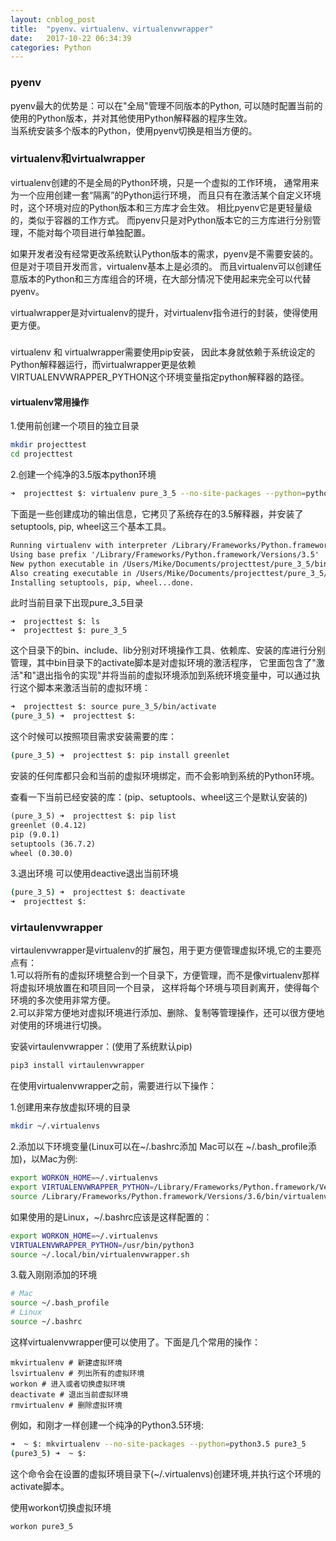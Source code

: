 ```yaml
---
layout: cnblog_post
title:  "pyenv、virtualenv、virtualenvwrapper"
date:   2017-10-22 06:34:39
categories: Python
---
```


<h3 id="anchor1_0">pyenv</h3>
pyenv最大的优势是：可以在"全局"管理不同版本的Python,
可以随时配置当前的使用的Python版本，并对其他使用Python解释器的程序生效。<br>
当系统安装多个版本的Python，使用pyenv切换是相当方便的。

<h3 id="anchor2_0">virtualenv和virtualwrapper</h3>
virtualenv创建的不是全局的Python环境，只是一个虚拟的工作环境，
通常用来为一个应用创建一套“隔离”的Python运行环境，
而且只有在激活某个自定义环境时，这个环境对应的Python版本和三方库才会生效。
相比pyenv它是更轻量级的，类似于容器的工作方式。
而pyenv只是对Python版本它的三方库进行分别管理，不能对每个项目进行单独配置。

如果开发者没有经常更改系统默认Python版本的需求，pyenv是不需要安装的。
但是对于项目开发而言，virtualenv基本上是必须的。
而且virtualenv可以创建任意版本的Python和三方库组合的环境，在大部分情况下使用起来完全可以代替pyenv。

virtualwrapper是对virtualenv的提升，对virtualenv指令进行的封装，使得使用更方便。

<h5 id=""></h5>
virtualenv 和 virtualwrapper需要使用pip安装，
因此本身就依赖于系统设定的Python解释器运行，而virtualwrapper更是依赖
VIRTUALENVWRAPPER_PYTHON这个环境变量指定python解释器的路径。


<h4 id="anchor2_1">virtualenv常用操作</h4>
1.使用前创建一个项目的独立目录

```sh
mkdir projecttest
cd projecttest
```
2.创建一个纯净的3.5版本python环境

```sh
➜  projecttest $: virtualenv pure_3_5 --no-site-packages --python=python3.5
```

下面是一些创建成功的输出信息，它拷贝了系统存在的3.5解释器，并安装了setuptools, pip, wheel这三个基本工具。

```txt
Running virtualenv with interpreter /Library/Frameworks/Python.framework/Versions/3.5/bin/python3.5
Using base prefix '/Library/Frameworks/Python.framework/Versions/3.5'
New python executable in /Users/Mike/Documents/projecttest/pure_3_5/bin/python3.5
Also creating executable in /Users/Mike/Documents/projecttest/pure_3_5/bin/python
Installing setuptools, pip, wheel...done.
```

此时当前目录下出现pure_3_5目录

```
➜  projecttest $: ls
➜  projecttest $: pure_3_5
```
这个目录下的bin、include、lib分别对环境操作工具、依赖库、安装的库进行分别管理，其中bin目录下的activate脚本是对虚拟环境的激活程序，
它里面包含了"激活"和"退出指令的实现"并将当前的虚拟环境添加到系统环境变量中，可以通过执行这个脚本来激活当前的虚拟环境：

```sh
➜  projecttest $: source pure_3_5/bin/activate
(pure_3_5) ➜  projecttest $:
```

这个时候可以按照项目需求安装需要的库：

```sh
(pure_3_5) ➜  projecttest $: pip install greenlet
```
安装的任何库都只会和当前的虚拟环境绑定，而不会影响到系统的Python环境。

查看一下当前已经安装的库：(pip、setuptools、wheel这三个是默认安装的)

```txt
(pure_3_5) ➜  projecttest $: pip list
greenlet (0.4.12)
pip (9.0.1)
setuptools (36.7.2)
wheel (0.30.0)
```

3.退出环境
可以使用deactive退出当前环境

```sh
(pure_3_5) ➜  projecttest $: deactivate
➜  projecttest $:
```


<h3 id="anchor3_0">virtaulenvwrapper</h3>
virtaulenvwrapper是virtualenv的扩展包，用于更方便管理虚拟环境,它的主要亮点有：<br>
1.可以将所有的虚拟环境整合到一个目录下，方便管理，而不是像virtualenv那样将虚拟环境放置在和项目同一个目录，
这样将每个环境与项目剥离开，使得每个环境的多次使用非常方便。<br>
2.可以非常方便地对虚拟环境进行添加、删除、复制等管理操作，还可以很方便地对使用的环境进行切换。

安装virtaulenvwrapper：(使用了系统默认pip)

```sh
pip3 install virtaulenvwrapper
```

在使用virtualenvwrapper之前，需要进行以下操作：

1.创建用来存放虚拟环境的目录

```sh
mkdir ~/.virtualenvs
```

2.添加以下环境变量(Linux可以在~/.bashrc添加 Mac可以在 ~/.bash_profile添加)，以Mac为例:

```sh
export WORKON_HOME=~/.virtualenvs
export VIRTUALENVWRAPPER_PYTHON=/Library/Frameworks/Python.framework/Versions/3.6/bin/python3
source /Library/Frameworks/Python.framework/Versions/3.6/bin/virtualenvwrapper.sh
```
如果使用的是Linux，~/.bashrc应该是这样配置的：

```sh
export WORKON_HOME=~/.virtualenvs
VIRTUALENVWRAPPER_PYTHON=/usr/bin/python3
source ~/.local/bin/virtualenvwrapper.sh
```

3.载入刚刚添加的环境

```sh
# Mac
source ~/.bash_profile
# Linux
source ~/.bashrc
```

这样virtualenvwrapper便可以使用了。下面是几个常用的操作：

```
mkvirtualenv # 新建虚拟环境
lsvirtualenv # 列出所有的虚拟环境
workon # 进入或者切换虚拟环境
deactivate # 退出当前虚拟环境
rmvirtualenv # 删除虚拟环境
```

例如，和刚才一样创建一个纯净的Python3.5环境:

```sh
➜  ~ $: mkvirtualenv --no-site-packages --python=python3.5 pure3_5
(pure3_5) ➜  ~ $:
```
这个命令会在设置的虚拟环境目录下(~/.virtualenvs)创建环境,并执行这个环境的activate脚本。

使用workon切换虚拟环境

```
workon pure3_5
```
